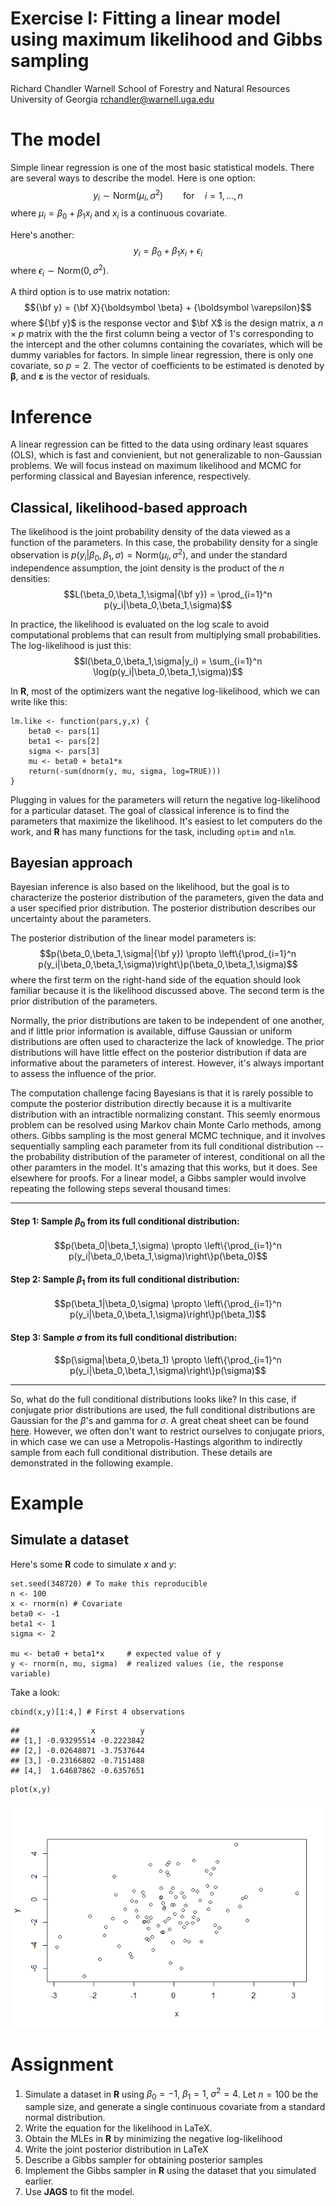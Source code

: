 Exercise I: Fitting a linear model using maximum likelihood and Gibbs sampling
==============================================================================

Richard Chandler Warnell School of Forestry and Natural Resources
University of Georgia <rchandler@warnell.uga.edu>

The model
=========

Simple linear regression is one of the most basic statistical models.
There are several ways to describe the model. Here is one option:
$$y_i \sim \mathrm{Norm}(\mu_i,\sigma^2) \qquad \mathrm{for} \quad i=1,\dots,n $$
where $\mu_i = \beta_0 + \beta_1 x_i$ and $x_i$ is a continuous
covariate.

Here's another: $$y_i = \beta_0 + \beta_1 x_i + \epsilon_i$$ where
$\epsilon_i \sim \mathrm{Norm}(0, \sigma^2)$.

A third option is to use matrix notation:
$${\bf y} = {\bf X}{\boldsymbol \beta} + {\boldsymbol \varepsilon}$$
where ${\bf y}$ is the response vector and $\bf X$ is the design matrix,
a $n \times p$ matrix with the the first column being a vector of 1's
corresponding to the intercept and the other columns containing the
covariates, which will be dummy variables for factors. In simple linear
regression, there is only one covariate, so $p=2$. The vector of
coefficients to be estimated is denoted by $\boldsymbol \beta$, and
$\boldsymbol \varepsilon$ is the vector of residuals.

Inference
=========

A linear regression can be fitted to the data using ordinary least
squares (OLS), which is fast and convienient, but not generalizable to
non-Gaussian problems. We will focus instead on maximum likelihood and
MCMC for performing classical and Bayesian inference, respectively.

Classical, likelihood-based approach
------------------------------------

The likelihood is the joint probability density of the data viewed as a
function of the parameters. In this case, the probability density for a
single observation is
$p(y_i|\beta_0,\beta_1,\sigma)=\mathrm{Norm}(\mu_i,\sigma^2)$, and under
the standard independence assumption, the joint density is the product
of the $n$ densities:
$$L(\beta_0,\beta_1,\sigma|{\bf y}) = \prod_{i=1}^n
p(y_i|\beta_0,\beta_1,\sigma)$$

In practice, the likelihood is evaluated on the log scale to avoid
computational problems that can result from multiplying small
probabilities. The log-likelihood is just this:
$$l(\beta_0,\beta_1,\sigma|y_i) = \sum_{i=1}^n
\log(p(y_i|\beta_0,\beta_1,\sigma))$$

In **R**, most of the optimizers want the negative log-likelihood, which
we can write like this:

``` {.r}
lm.like <- function(pars,y,x) {
    beta0 <- pars[1]
    beta1 <- pars[2]
    sigma <- pars[3]
    mu <- beta0 + beta1*x
    return(-sum(dnorm(y, mu, sigma, log=TRUE)))
}
```

Plugging in values for the parameters will return the negative
log-likelihood for a particular dataset. The goal of classical inference
is to find the parameters that maximize the likelihood. It's easiest to
let computers do the work, and **R** has many functions for the task,
including `optim` and `nlm`.

Bayesian approach
-----------------

Bayesian inference is also based on the likelihood, but the goal is to
characterize the posterior distribution of the parameters, given the
data and a user specified prior distribution. The posterior distribution
describes our uncertainty about the parameters.

The posterior distribution of the linear model parameters is:
$$p(\beta_0,\beta_1,\sigma|{\bf y}) \propto \left\{\prod_{i=1}^n
p(y_i|\beta_0,\beta_1,\sigma)\right\}p(\beta_0,\beta_1,\sigma)$$ where
the first term on the right-hand side of the equation should look
familiar because it is the likelihood discussed above. The second term
is the prior distribution of the parameters.

Normally, the prior distributions are taken to be independent of one
another, and if little prior information is available, diffuse Gaussian
or uniform distributions are often used to characterize the lack of
knowledge. The prior distributions will have little effect on the
posterior distribution if data are informative about the parameters of
interest. However, it's always important to assess the influence of the
prior.

The computation challenge facing Bayesians is that it is rarely possible
to compute the posterior distribution directly because it is a
multivarite distribution with an intractible normalizing constant. This
seemly enormous problem can be resolved using Markov chain Monte Carlo
methods, among others. Gibbs sampling is the most general MCMC
technique, and it involves sequentially sampling each parameter from its
full conditional distribution -- the probability distribution of the
parameter of interest, conditional on all the other paramters in the
model. It's amazing that this works, but it does. See elsewhere for
proofs. For a linear model, a Gibbs sampler would involve repeating the
following steps several thousand times:

------------------------------------------------------------------------

#### Step 1: Sample $\beta_0$ from its full conditional distribution:

$$p(\beta_0|\beta_1,\sigma) \propto \left\{\prod_{i=1}^n p(y_i|\beta_0,\beta_1,\sigma)\right\}p(\beta_0)$$

#### Step 2: Sample $\beta_1$ from its full conditional distribution:

$$p(\beta_1|\beta_0,\sigma) \propto \left\{\prod_{i=1}^n p(y_i|\beta_0,\beta_1,\sigma)\right\}p(\beta_1)$$

#### Step 3: Sample $\sigma$ from its full conditional distribution:

$$p(\sigma|\beta_0,\beta_1) \propto \left\{\prod_{i=1}^n
p(y_i|\beta_0,\beta_1,\sigma)\right\}p(\sigma)$$

------------------------------------------------------------------------

So, what do the full conditional distributions looks like? In this case,
if conjugate prior distributions are used, the full conditional
distributions are Gaussian for the $\beta$'s and gamma for $\sigma$. A
great cheat sheet can be found
[here](https://en.wikipedia.org/wiki/Conjugate_prior#Table_of_conjugate_distributions).
However, we often don't want to restrict ourselves to conjugate priors,
in which case we can use a Metropolis-Hastings algorithm to indirectly
sample from each full conditional distribution. These details are
demonstrated in the following example.

Example
=======

Simulate a dataset
------------------

Here's some **R** code to simulate $x$ and $y$:

``` {.r}
set.seed(348720) # To make this reproducible
n <- 100
x <- rnorm(n) # Covariate
beta0 <- -1
beta1 <- 1
sigma <- 2

mu <- beta0 + beta1*x     # expected value of y
y <- rnorm(n, mu, sigma)  # realized values (ie, the response variable)
```

Take a look:

``` {.r}
cbind(x,y)[1:4,] # First 4 observations
```

    ##                x          y
    ## [1,] -0.93295514 -0.2223842
    ## [2,] -0.02648071 -3.7537644
    ## [3,] -0.23166802 -0.7151488
    ## [4,]  1.64687862 -0.6357651

``` {.r}
plot(x,y)
```

![](lm_files/figure-markdown/unnamed-chunk-3-1.png)

Assignment
==========

1.  Simulate a dataset in **R** using $\beta_0=-1$, $\beta_1=1$,
    $\sigma^2=4$. Let $n=100$ be the sample size, and generate a single
    continuous covariate from a standard normal distribution.
2.  Write the equation for the likelihood in LaTeX.
3.  Obtain the MLEs in **R** by minimizing the negative log-likelihood
4.  Write the joint posterior distribution in LaTeX
5.  Describe a Gibbs sampler for obtaining posterior samples
6.  Implement the Gibbs sampler in **R** using the dataset that you
    simulated earlier.
7.  Use **JAGS** to fit the model.

